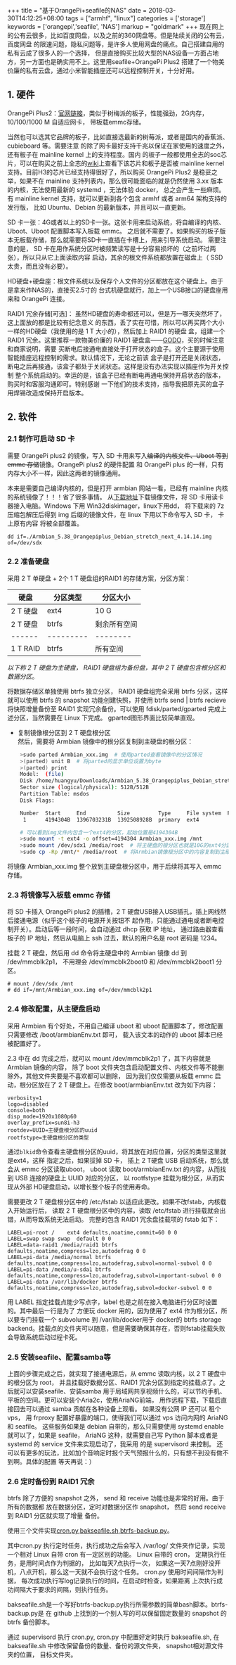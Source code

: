 +++
title = "基于OrangePi+seafile的NAS"
date = 2018-03-30T14:12:25+08:00
tags = ["armhf", "linux"]
categories = ['storage']
keywords = ['orangepi','seafile', 'NAS']
markup = "goldmark"
+++
现在网上的公有云很多，比如百度网盘，以及之前的360网盘等。但是陆续关闭的公有云，百度网盘
的限速问题，隐私问题等，是许多人使用网盘的痛点。自己搭建自用的私有云成了很多人的一个选择，
但是直接购买比较大型的NAS设备一方面占地方，另一方面也是确实用不上。这里用seafile+OrangePi Plus2
搭建了一个物美价廉的私有云盘，通过小米智能插座还可以远程控制开关，十分好用。
<!--more-->
## 1. 硬件
OrangePi Plus2：[官网链接][1]，类似于树梅派的板子，性能强劲，2G内存，10/100/1000 M 自适应网卡，
带板载emmc存储。

当然也可以选其它品牌的板子，比如直接选最新的树莓派，或者是国内的香蕉派、cubieboard 等。需要注意
的除了网卡最好支持千兆以保证在家使用的速度之外，还有板子在 mainline kernel 上的支持程度。国内
的板子一般都使用全志的soc芯片，可以在购买之前上全志的[wiki][2]上查看下该芯片和板子是否被 mainline
kernel 支持。目前H3的芯片已经支持得很好了，所以购买 OrangePi Plus2 是稳妥之举，如果不在 mainline
 支持列表内，那么很可能面临的就是仍然使用 3.xx 版本的内核，无法使用最新的 systemd ，无法体验 docker，
总之会产生一些麻烦。有 mainline kernel 支持，就可以更新到各个包含 armhf 或者 arm64 架构支持的发行版，
比如 Ubuntu、Debian 的最新版本，并且可以一直更新。

SD 卡一张：4G或者以上的SD卡一张。这张卡用来启动系统，将自编译的内核、Uboot、Uboot 配置脚本写入板载 emmc。
之后就不需要了。如果购买的板子版本无板载存储，那么就需要将SD卡一直插在卡槽上，用来引导系统启动。
需要注意的是， SD 卡在用作系统分区时被频繁读写是十分容易损坏的（之前坏过两张），所以只从它上面读取内容
启动，其余的根文件系统都放置在磁盘上（ SSD 太贵，而且没有必要）。

HD硬盘+硬盘座：根文件系统以及保存个人文件的分区都放在这个硬盘上。由于是拿来作NAS的，直接买2.5寸的
台式机硬盘就行，加上一个USB接口的硬盘座用来和 OrangePi 连接。

 RAID1 冗余存储[可选]： 虽然HD硬盘的寿命都还可以，但是万一哪天突然坏了，这上面放的都是比较有纪念意义
的东西，丢了实在可惜，所以可以再买两个大小一样的HD硬盘（我使用的是 1 T 大小的），然后加上 RAID1 的硬盘
盒，组建一个 RAID1 冗余。这里推荐一款物美价廉的 RAID1 硬盘盒——[GODO][3]，买的时候注意和商家说明，需要
买断电后接通电直接处于打开状态的盒子。这个主要源于使用智能插座远程控制的需求。默认情况下，无论之前该
盒子是打开还是关闭状态，断电之后再接通，该盒子都处于关闭状态。这样是没有办法实现以插座作为开关控制
整个系统启动的。幸运的是，该盒子已经有断电再通电保持开启状态的版本，购买时和客服沟通即可。特别感谢
一下他们的技术支持，指导我把原先买的盒子用焊锡改造成保持开启版本。

## 2. 软件
### 2.1 制作可启动 SD 卡
需要 OrangePi plus2 的镜像，写入 SD 卡用来写入~~编译的内核文件、Uboot 等到 emmc 存储~~镜像。OrangePi plus2 的硬件配置
和 OrangePi plus 的一样，只有内存大小不一样，因此这两者的镜像通用。

本来是需要自己编译内核的，但是打开 armbian 网站一看，已经有 mainline 内核的系统镜像了！！！省了很多事情。
从[下载地址][4]下载镜像文件，将 SD 卡用读卡器接入电脑。Windows 下用 Win32diskimager，linux下用dd，
将下载来的 7z 压缩包解压后得到 img 后缀的镜像文件，在 linux 下用以下命令写入 SD 卡， 卡上原有内容
将被全部覆盖。

    dd if=./Armbian_5.38_Orangepiplus_Debian_stretch_next_4.14.14.img of=/dev/sdx

### 2.2 准备硬盘
采用 2 T 单硬盘 + 2个 1 T 硬盘组的RAID1  的存储方案，分区方案：

硬盘 | 分区类型 | 分区大小
-------|---------|-----------
2 T 硬盘 | ext4 | 10 G
2 T 硬盘 | btrfs | 剩余所有空间
------|---------|--------
1 T RAID | btrfs | 所有空间

*以下称 2 T 硬盘为主硬盘， RAID1 硬盘组为备份盘，其中 2 T 硬盘包含根分区和数据分区*。   

将数据存储区单独使用 btrfs 独立分区， RAID1 硬盘组完全采用 btrfs 分区，这样就可以使用
btrfs 的 snapshot 功能创建快照，并使用 btrfs send | btrfs recieve 将快照增量备份至
RAID1 实现冗余备份。可以使用 fdisk/parted/gparted 完成上述分区，当然需要在 Linux 下完成。
gparted图形界面比较简单直观。

* 复制镜像根分区到 2 T 硬盘根分区    
然后，需要将 Armbian 镜像中的根分区复制到主硬盘的根分区：

```bash
    >sudo parted Armbian_xxx.img  # 使用parted查看镜像中的分区情况
    >(parted) unit B  # 将parted的显示单位设置为byte
    >(parted) print
    Model:  (file)
    Disk /home/huangyu/Downloads/Armbian_5.38_Orangepiplus_Debian_stretch_next_4.14.14.img: 1396703232B
    Sector size (logical/physical): 512B/512B
    Partition Table: msdos
    Disk Flags:

    Number  Start     End          Size         Type     File system  Flags
     1      4194304B  1396703231B  1392508928B  primary  ext4

    # 可以看到img文件内包含一个ext4的分区，起始位置是4194304B
    >sudo mount -t ext4 -o offset=4194304 Armbian_xxx.img /mnt
    >sudo mount /dev/sdx1 /media/root  # 将主硬盘的根分区也就是10G的ext4分区挂载
    >sudo cp -Rp /mnt/* /media/root  # 将Armbian镜像根分区中的内容复制到主硬盘根分区
```
将镜像 Armbian_xxx.img 整个放到主硬盘根分区中，用于后续将其写入 emmc 存储。

### 2.3 将镜像写入板载 emmc 存储
将 SD 卡插入 OrangePi plus2 的插槽，2 T 硬盘USB接入USB插孔，插上网线然后接通电源（似乎这个板子的电源开关按钮不
起作用，只能通过通电或者断电控制开关）。启动后等一段时间，会自动通过 dhcp 获取 IP 地址，
通过路由器查看板子的 IP 地址，然后从电脑上 ssh 过去，默认的用户名是 root 密码是 1234。

挂载 2 T 硬盘，然后用 dd 命令将主硬盘中的 Armbian 镜像 dd 到 /dev/mmcblk2p1， 不用理会
/dev/mmcblk2boot0 和 /dev/mmcblk2boot1 分区。

    # mount /dev/sdx /mnt
    # dd if=/mnt/Armbian_xxx.img of=/dev/mmcblk2p1

### 2.4 修改配置，从主硬盘启动
采用 Armbian 有个好处，不用自己编译 uboot 和 uboot 配置脚本了，修改配置只需要修改 /boot/armbianEnv.txt
即可， 载入该文本的动作的 uboot 脚本已经被配置好了。

2.3 中在 dd 完成之后，就可以 mount /dev/mmcblk2p1 了，其下内容就是 Armbian 镜像的内容，
除了 boot 文件夹包含启动配置文件、内核文件等不能删除外，其他文件夹要是不喜欢都可以删除，
因为我们仅仅需要从板载 emmc 启动，根分区放在了 2 T 硬盘上。在修改 boot/armbianEnv.txt
改为如下内容：

    verbosity=1
    logo=disabled
    console=both
    disp_mode=1920x1080p60
    overlay_prefix=sun8i-h3
    rootdev=UUID=主硬盘根分区的uuid
    rootfstype=主硬盘根分区的类型
通过`blkid`命令查看主硬盘根分区的uuid，将其放在对应位置，分区的类型这里就是ext4，这样
指定之后，如果拔掉 SD 卡， 插上 2 T硬盘 USB 启动系统，那么就会从 emmc 分区读取uboot，
uboot 读取 boot/armbianEnv.txt 的内容，从而找到 USB 连接的硬盘上 UUID 对应的分区，
以 rootfstype 挂载为根分区，从而实现从外部 HD硬盘启动，以增长整个板子的使用寿命。

需要更改 2 T 硬盘根分区中的 /etc/fstab 以适应此更改。如果不改fstab，内核载入开始运行后，
读取 2 T 硬盘根分区中的内容，读取 /etc/fstab 进行挂载就会出错，从而导致系统无法启动。
完整的包含 RAID1 冗余盘挂载项的 fstab 如下：

    LABEL=pi-root /    ext4 defaults,noatime,commit=60 0 0
    LABEL=swap swap swap  default 0 0
    LABEL=data-raid1 /media/raid1 btrfs defaults,noatime,compress=lzo,autodefrag 0 0
    LABEL=pi-data /media/normal btrfs defaults,noatime,compress=lzo,autodefrag,subvol=normal-subvol 0 0
    LABEL=pi-data /media/u-sda1 btrfs defaults,noatime,compress=lzo,autodefrag,subvol=important-subvol 0 0
    LABEL=pi-data /var/lib/docker btrfs defaults,noatime,compress=lzo,autodefrag,subvol=docker-subvol 0 0
用 LABEL 指定挂载点能少写点字，label 也是之前在接入电脑进行分区时设置的。其中最后一行是为了
方便玩 docker 用的，因为使用了 ext4 作为根分区，所以要专门挂载一个 subvolume 到 /var/lib/docker用于
docker的 btrfs storage backend。挂载点的文件夹可以随意，但是需要确保其存在，否则fstab挂载失败
会导致系统启动过程卡死。

### 2.5 安装seafile、配置samba等
上面的步骤完成之后，就实现了接通电源后，从 emmc 读取内核，以 2 T 硬盘中的根分区为 root，
并且挂载好数据分区、RAID1 冗余分区到指定的挂载点了。之后就可以安装seafile、安装samba
用于局域网共享视频什么的，可以节约手机、平板的空间。更可以安装个Aria2c，使用AriaNG前端，
用作远程下载，下载后直接回去可以通过 samba 贡献在各种设备上观看。 如果没有公网 IP 还可以
租个 vps， 用 frproxy 配置好暴露的端口，使得我们可以通过 vps 访问内网的 AriaNG 和 seafile。
这些服务如果是 debian 自带的，那么只需要使用 systemd enable就可以了，如果是 seafile，
AriaNG 这种，就需要自己写 Python 脚本或者是 systemd 的 service 文件来实现启动了，我采用
的是 supervisord 来控制。
还可以有更多的玩法，比如加个音响定时报个天气预报什么的，只有想不到没有做不到啊。具体的配置
等天再说：）

### 2.6 定时备份到 RAID1 冗余
btrfs 除了方便的 snapshot 之外， send 和 receive 功能也是非常的好用。由于所有的数据都
放在数据分区，定时对数据分区作 snapshot， 然后 send receive 到 RAID1 分区就实现了增量
备份。

使用三个文件实现[cron.py][5],[bakseafile.sh][6],[btrfs-backup.py][7]。

其中cron.py 执行定时任务，执行成功之后会写入 /var/log/ 文件夹作记录，实现一个相对 Linux
自带 cron 有一定区别的功能。 Linux 自带的 cron， 定期执行任务，是用时间点作为判据的，
比如每天7点执行一次， 如果这一天7点刚好没开机，八点开机，那么这一天就不会执行这个任务。
cron.py 使用时间间隔作为判据， 每次成功执行写log记录执行的时间，在启动时检查，如果距离
上次执行成功间隔大于要求的间隔，则执行任务。

bakseafile.sh是一个写好btrfs-backup.py执行所需参数的简单bash脚本。btrfs-backup.py是
在 github 上找到的一个别人写的可以保留固定数量的 snapshot 的 btrfs 备份脚本。

通过 supervisord 执行 cron.py, cron.py 中配置好定时执行 bakseafile.sh, 在 bakseafile.sh
中修改保留备份的数量、备份的源文件夹， snapshot相对源文件夹的位置， 目标文件夹。


[1]:http://www.orangepi.cn/orangepiplus2/index_cn.html
[2]:https://linux-sunxi.org/H3
[3]:https://detail.tmall.com/item.htm?spm=a230r.1.14.13.b31051815IU1QZ&id=35338661217&ns=1&abbucket=4
[4]:https://www.armbian.com/orange-pi-plus-2/
[5]:https://raw.githubusercontent.com/linuxhenhao/config-files/master/orangepi/cron.py
[6]:https://raw.githubusercontent.com/linuxhenhao/config-files/master/orangepi/bakseafile.sh
[7]:https://raw.githubusercontent.com/linuxhenhao/config-files/master/orangepi/btrfs-backup.py
